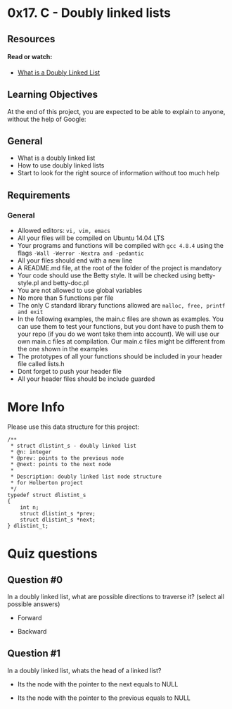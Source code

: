 # 0x17. C - Doubly linked lists

## Resources

#### Read or watch:

* [What is a Doubly Linked List](https://intranet.hbtn.io/rltoken/d6DW7K0HrkIcVdzZxkidDw)

## Learning Objectives

At the end of this project, you are expected to be able to explain to anyone, without the help of Google:

## General
* What is a doubly linked list
* How to use doubly linked lists
* Start to look for the right source of information without too much help

## Requirements

### General

* Allowed editors: ``vi, vim, emacs``
* All your files will be compiled on Ubuntu 14.04 LTS
* Your programs and functions will be compiled with ``gcc 4.8.4`` using the flags ``-Wall -Werror -Wextra and -pedantic``
* All your files should end with a new line
* A README.md file, at the root of the folder of the project is mandatory
* Your code should use the Betty style. It will be checked using betty-style.pl and betty-doc.pl
* You are not allowed to use global variables
* No more than 5 functions per file
* The only C standard library functions allowed are ``malloc, free, printf and exit``
* In the following examples, the main.c files are shown as examples. You can use them to test your functions, but you dont have to push them to your repo (if you do we wont take them into account). We will use our own main.c files at compilation. Our main.c files might be different from the one shown in the examples
* The prototypes of all your functions should be included in your header file called lists.h
* Dont forget to push your header file
* All your header files should be include guarded

# More Info
Please use this data structure for this project:

```
/**
 * struct dlistint_s - doubly linked list
 * @n: integer
 * @prev: points to the previous node
 * @next: points to the next node
 *
 * Description: doubly linked list node structure
 * for Holberton project
 */
typedef struct dlistint_s
{
    int n;
    struct dlistint_s *prev;
    struct dlistint_s *next;
} dlistint_t;
```

# Quiz questions

## Question #0
In a doubly linked list, what are possible directions to traverse it? (select all possible answers)

* Forward

* Backward

## Question #1
In a doubly linked list, whats the head of a linked list?


* Its the node with the pointer to the next equals to NULL


* Its the node with the pointer to the previous equals to NULL